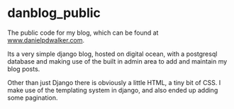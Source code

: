 # danblog_public
The public code for my blog, which can be found at www.danielpdwalker.com.

Its a very simple django blog, hosted on digital ocean, with a postgresql database and making use of the built in admin area to add and maintain my blog posts.

Other than just Django there is obviously a little HTML, a tiny bit of CSS. I make use of the templating system in django, and also ended up adding some pagination.
